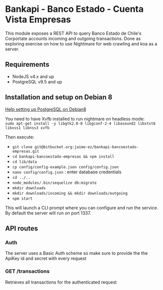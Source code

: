 # Bankapi - Banco Estado - Cuenta Vista Empresas  

This module exposes a REST API to query Banco Estado de Chile's Corportate accounts incoming and outgoing transactions. Done as exploring exercise on how to use Nightmare for web crawling and koa as a server.  

## Requirements  

- NodeJS v4.x and up  
- PostgreSQL v9.5 and up  

## Installation and setup on Debian 8  

[Help setting up PostgreSQL on Debian8](https://gist.github.com/jaime-ez/c7ede87969f1884710545a01371ac3d4)  

You need to have Xvfb installed to run nightmare on headless mode:  
`sudo apt-get install -y libgtk2.0-0 libgconf-2-4 libasound2 libxtst6 libxss1 libnss3 xvfb`  

Then execute:  

- `git clone git@bitbucket.org:jaime-ez/bankapi-bancoestado-empresas.git`  
- `cd bankapi-bancoestado-empresas && npm install`  
- `cd lib/data`
- `cp config/config-example.json config/config.json`  
- `nano config/config.json` : enter database credentials  
- `cd ../..`  
- `node_modules/.bin/sequelize db:migrate`  
- `mkdir downloads`  
- `mkdir downloads/incoming && mkdir downloads/outgoing`  
- `npm start`  

This will launch a CLI prompt where you can configure and run the service. By default the server will run on port 1337.  

## API routes  

### Auth  

The server uses a Basic Auth scheme so make sure to provide the the ApiKey id and secret with every request  

### GET /transactions  

Retrieves all transactions for the authenticated request  
